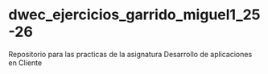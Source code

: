 # dwec_ejercicios_garrido_miguel1_25-26
Repositorio para las practicas de la asignatura Desarrollo de aplicaciones en Cliente
